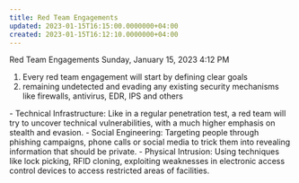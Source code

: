 ```yaml
---
title: Red Team Engagements
updated: 2023-01-15T16:15:00.0000000+04:00
created: 2023-01-15T16:12:10.0000000+04:00
---
```


Red Team Engagements
Sunday, January 15, 2023
4:12 PM

1.  Every red team engagement will start by defining clear goals
2.  remaining undetected and evading any existing security mechanisms like firewalls, antivirus, EDR, IPS and others

\- Technical Infrastructure: Like in a regular penetration test, a red team will try to uncover technical vulnerabilities, with a much higher emphasis on stealth and evasion.
\- Social Engineering: Targeting people through phishing campaigns, phone calls or social media to trick them into revealing information that should be private.
\- Physical Intrusion: Using techniques like lock picking, RFID cloning, exploiting weaknesses in electronic access control devices to access restricted areas of facilities.

